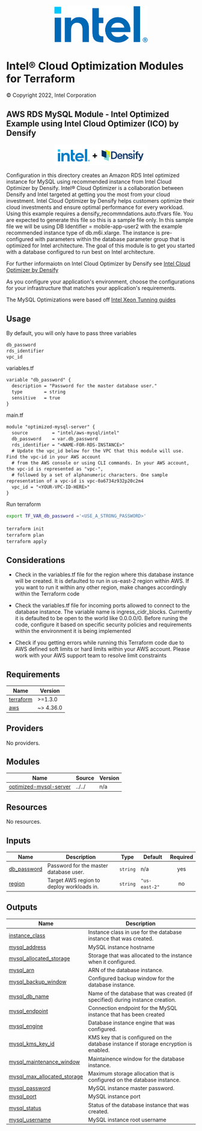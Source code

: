 <p align="center">
  <img src="https://github.com/intel/terraform-intel-aws-mysql/blob/main/images/logo-classicblue-800px.png?raw=true" alt="Intel Logo" width="250"/>
</p>

# Intel® Cloud Optimization Modules for Terraform

© Copyright 2022, Intel Corporation

## AWS RDS MySQL Module - Intel Optimized Example using Intel Cloud Optimizer (ICO) by Densify

<p align="center">
  <img src="https://github.com/intel/terraform-intel-aws-mysql/blob/main/images/aws-mysql-ico.png?raw=true" alt="Intel + Densify Logo" width="250"/>
</p>

Configuration in this directory creates an Amazon RDS Intel optimized instance for MySQL using recommended instance from Intel Cloud Optimizer by Densify. Intel® Cloud Optimizer is a collaboration between Densify and Intel targeted at getting you the most from your cloud investment. Intel Cloud Optimizer by Densify helps customers optimize their cloud investments and ensure optimal performance for every workload. Using this example requires a densify_recommndations.auto.tfvars file. You are expected to generate this file so this is a sample file only. In this sample file we will be using DB Identifier = mobile-app-user2 with the example recommended instance type of db.m6i.xlarge. The instance is pre-configured with parameters within the database parameter group that is optimized for Intel architecture. The goal of this module is to get you started with a database configured to run best on Intel architecture.

For further informaiotn on Intel Cloud Optimizer by Densify see [Intel Cloud Optimizer by Densify](<https://www.densify.com/product/intel/>)

As you configure your application's environment, choose the configurations for your infrastructure that matches your application's requirements.

The MySQL Optimizations were based off [Intel Xeon Tunning guides](<https://www.intel.com/content/www/us/en/developer/articles/guide/open-source-database-tuning-guide-on-xeon-systems.html>)

## Usage

By default, you will only have to pass three variables
```hcl
db_password
rds_identifier
vpc_id
```

variables.tf
```hcl
variable "db_password" {
  description = "Password for the master database user."
  type        = string
  sensitive   = true
}
```

main.tf
```hcl
module "optimized-mysql-server" {
  source         = "intel/aws-mysql/intel"
  db_password    = var.db_password
  rds_identifier = "<NAME-FOR-RDS-INSTANCE>"
  # Update the vpc_id below for the VPC that this module will use. Find the vpc-id in your AWS account
  # from the AWS console or using CLI commands. In your AWS account, the vpc-id is represented as "vpc-",
  # followed by a set of alphanumeric characters. One sample representation of a vpc-id is vpc-0a6734z932p20c2m4
  vpc_id = "<YOUR-VPC-ID-HERE>"
}

```

Run terraform

```bash
export TF_VAR_db_password ='<USE_A_STRONG_PASSWORD>'

terraform init  
terraform plan
terraform apply
```

## Considerations

- Check in the variables.tf file for the region where this database instance will be created. It is defaulted to run in us-east-2 region within AWS. If you want to run it within any other region, make changes accordingly within the Terraform code

- Check the variables.tf file for incoming ports allowed to connect to the database instance. The variable name is ingress_cidr_blocks. Currently it is defaulted to be open to the world like 0.0.0.0/0. Before runing the code, configure it based on specific security policies and requirements within the environment it is being implemented

- Check if you getting errors while running this Terraform code due to AWS defined soft limits or hard limits within your AWS account. Please work with your AWS support team to resolve limit constraints

<!-- BEGINNING OF PRE-COMMIT-TERRAFORM DOCS HOOK -->
## Requirements

| Name | Version |
|------|---------|
| <a name="requirement_terraform"></a> [terraform](#requirement\_terraform) | >=1.3.0 |
| <a name="requirement_aws"></a> [aws](#requirement\_aws) | ~> 4.36.0 |

## Providers

No providers.

## Modules

| Name | Source | Version |
|------|--------|---------|
| <a name="module_optimized-mysql-server"></a> [optimized-mysql-server](#module\_optimized-mysql-server) | ../../ | n/a |

## Resources

No resources.

## Inputs

| Name | Description | Type | Default | Required |
|------|-------------|------|---------|:--------:|
| <a name="input_db_password"></a> [db\_password](#input\_db\_password) | Password for the master database user. | `string` | n/a | yes |
| <a name="input_region"></a> [region](#input\_region) | Target AWS region to deploy workloads in. | `string` | `"us-east-2"` | no |

## Outputs

| Name | Description |
|------|-------------|
| <a name="output_instance_class"></a> [instance\_class](#output\_instance\_class) | Instance class in use for the database instance that was created. |
| <a name="output_mysql_address"></a> [mysql\_address](#output\_mysql\_address) | MySQL instance hostname |
| <a name="output_mysql_allocated_storage"></a> [mysql\_allocated\_storage](#output\_mysql\_allocated\_storage) | Storage that was allocated to the instance when it configured. |
| <a name="output_mysql_arn"></a> [mysql\_arn](#output\_mysql\_arn) | ARN of the database instance. |
| <a name="output_mysql_backup_window"></a> [mysql\_backup\_window](#output\_mysql\_backup\_window) | Configured backup window for the database instance. |
| <a name="output_mysql_db_name"></a> [mysql\_db\_name](#output\_mysql\_db\_name) | Name of the database that was created (if specified) during instance creation. |
| <a name="output_mysql_endpoint"></a> [mysql\_endpoint](#output\_mysql\_endpoint) | Connection endpoint for the MySQL instance that has been created |
| <a name="output_mysql_engine"></a> [mysql\_engine](#output\_mysql\_engine) | Database instance engine that was configured. |
| <a name="output_mysql_kms_key_id"></a> [mysql\_kms\_key\_id](#output\_mysql\_kms\_key\_id) | KMS key that is configured on the database instance if storage encryption is enabled. |
| <a name="output_mysql_maintenance_window"></a> [mysql\_maintenance\_window](#output\_mysql\_maintenance\_window) | Maintainence window for the database instance. |
| <a name="output_mysql_max_allocated_storage"></a> [mysql\_max\_allocated\_storage](#output\_mysql\_max\_allocated\_storage) | Maximum storage allocation that is configured on the database instance. |
| <a name="output_mysql_password"></a> [mysql\_password](#output\_mysql\_password) | MySQL instance master password. |
| <a name="output_mysql_port"></a> [mysql\_port](#output\_mysql\_port) | MySQL instance port |
| <a name="output_mysql_status"></a> [mysql\_status](#output\_mysql\_status) | Status of the database instance that was created. |
| <a name="output_mysql_username"></a> [mysql\_username](#output\_mysql\_username) | MySQL instance root username |
<!-- END OF PRE-COMMIT-TERRAFORM DOCS HOOK -->
